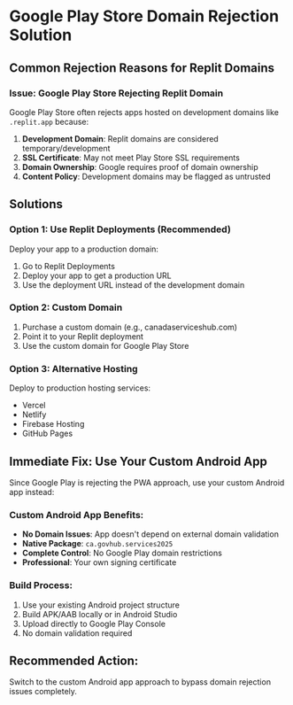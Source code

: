 # Google Play Store Domain Rejection Solution

## Common Rejection Reasons for Replit Domains

### Issue: Google Play Store Rejecting Replit Domain
Google Play Store often rejects apps hosted on development domains like `.replit.app` because:

1. **Development Domain**: Replit domains are considered temporary/development
2. **SSL Certificate**: May not meet Play Store SSL requirements
3. **Domain Ownership**: Google requires proof of domain ownership
4. **Content Policy**: Development domains may be flagged as untrusted

## Solutions

### Option 1: Use Replit Deployments (Recommended)
Deploy your app to a production domain:
1. Go to Replit Deployments
2. Deploy your app to get a production URL
3. Use the deployment URL instead of the development domain

### Option 2: Custom Domain
1. Purchase a custom domain (e.g., canadaserviceshub.com)
2. Point it to your Replit deployment
3. Use the custom domain for Google Play Store

### Option 3: Alternative Hosting
Deploy to production hosting services:
- Vercel
- Netlify  
- Firebase Hosting
- GitHub Pages

## Immediate Fix: Use Your Custom Android App

Since Google Play is rejecting the PWA approach, use your custom Android app instead:

### Custom Android App Benefits:
- **No Domain Issues**: App doesn't depend on external domain validation
- **Native Package**: `ca.govhub.services2025` 
- **Complete Control**: No Google Play domain restrictions
- **Professional**: Your own signing certificate

### Build Process:
1. Use your existing Android project structure
2. Build APK/AAB locally or in Android Studio
3. Upload directly to Google Play Console
4. No domain validation required

## Recommended Action:
Switch to the custom Android app approach to bypass domain rejection issues completely.